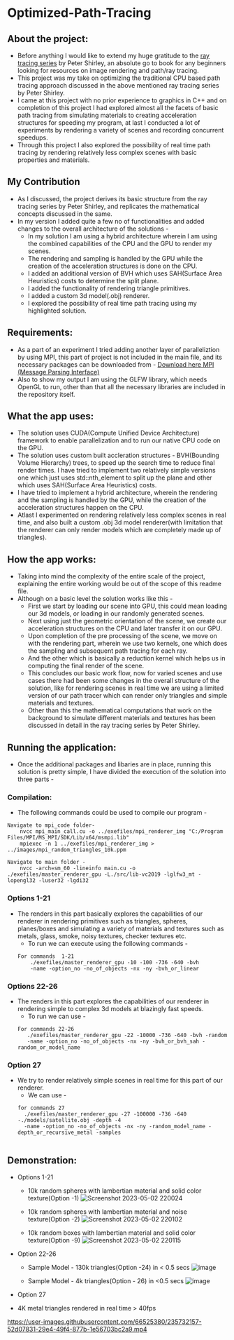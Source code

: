 # Optimized-Path-Tracing
## About the project:
* Before anything I would like to extend my huge gratitude to the <a href='https://github.com/RayTracing/raytracing.github.io'>ray tracing series</a> by Peter Shirley, an absolute go to book for any beginners looking for resources on image rendering and path/ray tracing. 
* This project was my take on optimizing the traditional CPU based path tracing approach discussed in the above mentioned ray tracing series by Peter Shirley.
* I came at this project with no prior experience to graphics in C++ and on completion of this project I had explored almost all the facets of basic path tracing from simulating materials to creating acceleration structures for speeding my program, at last I conducted a lot of experiments by rendering a variety of scenes and recording concurrent speedups.
* Through this project I also explored the possibility of real time path tracing by rendering relatively less complex scenes with basic properties and materials.

## My Contribution
* As I discussed, the project derives its basic structure from the ray tracing series by Peter Shirley, and replicates the mathematical concepts discussed in the same.
* In my version I added quite a few no of functionalities and added changes to the overall architecture of the solutions - 
  * In my solution I am using a hybrid architecture wherein I am using the combined capabilities of the CPU and the GPU to render my scenes.
  * The rendering and sampling is handled by the GPU while the creation of the acceleration structures is done on the CPU.
  * I added an additional version of BVH which uses SAH(Surface Area Heuristics) costs to determine the split plane.
  * I added the functionality of rendering triangle primitives.
  * I added a custom 3d model(.obj) renderer.
  * I explored the possibility of real time path tracing using my highlighted solution.

## Requirements:
* As a part of an experiment I tried adding another layer of paralleliztion by using MPI, this part of project is not included in the main file, and its necessary packages can be downloaded from - <a href='https://www.microsoft.com/en-us/download/details.aspx?id=57467'>Download here MPI (Message Parsing Interface)</a>
* Also to show my output I am using the GLFW library, which needs OpenGL to run, other than that all the necessary libraries are included in the repository itself.

## What the app uses:
* The solution uses CUDA(Compute Unified Device Architecture) framework to enable parallelization and to run our native CPU code on the GPU. 
* The solution uses custom built accleration structures - BVH(Bounding Volume Hierarchy) trees, to speed up the search time to reduce final render times. I have tried to implement two relatively simple versions one which just uses std::nth_element to split up the plane and other which uses SAH(Surface Area Heuristics) costs.
* I have tried to implement a hybrid architecture, wherein the rendering and the sampling is handled by the GPU, while the creation of the acceleration structures happen on the CPU.
* Atlast I experimented on rendering relatively less complex scenes in real time, and also built a custom .obj 3d model renderer(with limitation that the renderer can only render models which are completely made up of triangles).

## How the app works:
* Taking into mind the complexity of the entire scale of the project, explaining the entire working would be out of the scope of this readme file.
* Although on a basic level the solution works like this - 
  * First we start by loading our scene into GPU, this could mean loading our 3d models, or loading in our randomly generated scenes.
  * Next using just the geometric orientation of the scene, we create our acceleration structures on the CPU and later transfer it on our GPU.
  * Upon completion of the pre processing of the scene, we move on with the rendering part, wherein we use two kernels, one which does the sampling and subsequent    path tracing for each ray.
  * And the other which is basically a reduction kernel which helps us in computing the final render of the scene.
  * This concludes our basic work flow, now for varied scenes and use cases there had been some changes in the overall structure of the solution, like for rendering scenes in real time we are using a limited version of our path tracer which can render only triangles and simple materials and textures.
  * Other than this the mathematical computations that work on the background to simulate different materials and textures has been discussed in detail in the ray tracing series by Peter Shirley.


## Running the application:
* Once the additional packages and libaries are in place, running this solution is pretty simple, I have divided the execution of the solution into three parts - 
### Compilation:
* The following commands could be used to compile our program - 
```
Navigate to mpi_code folder-
    nvcc mpi_main_call.cu -o ../exefiles/mpi_renderer_img "C:/Program Files/MPI/MS_MPI/SDK/Lib/x64/msmpi.lib"
    mpiexec -n 1 ../exefiles/mpi_renderer_img > ../images/mpi_random_triangles_10k.ppm

Navigate to main folder -
    nvcc -arch=sm_60 -lineinfo main.cu -o ./exefiles/master_renderer_gpu -L./src/lib-vc2019 -lglfw3_mt -lopengl32 -luser32 -lgdi32 
 ```
### Options 1-21
* The renders in this part basically explores the capabilities of our renderer in rendering primitives such as triangles, spheres, planes/boxes and simulating a variety of materials and textures such as metals, glass, smoke, noisy textures, checker textures etc.
  * To run we can execute using the following commands -
  ```
  For commands  1-21
      ./exefiles/master_renderer_gpu -10 -100 -736 -640 -bvh
      -name -option_no -no_of_objects -nx -ny -bvh_or_linear
  ```
 ### Options 22-26
* The renders in this part explores the capabilities of our renderer in rendering simple to complex 3d models at blazingly fast speeds.
  * To run we can use - 
  ```
  For commands 22-26
     ./exefiles/master_renderer_gpu -22 -10000 -736 -640 -bvh -random
     -name -option_no -no_of_objects -nx -ny -bvh_or_bvh_sah -random_or_model_name
  ```
### Option 27
* We try to render relatively simple scenes in real time for this part of our renderer.
  * We can use - 
  ```
  for commands 27
    ./exefiles/master_renderer_gpu -27 -100000 -736 -640 -./models/satellite.obj -depth -4
    -name -option_no -no_of_objects -nx -ny -random_model_name -depth_or_recursive_metal -samples
    
  ```

## Demonstration:
- Options 1-21
  * 10k random spheres with lambertian material and solid color texture(Option -1)
  ![Screenshot 2023-05-02 220024](https://user-images.githubusercontent.com/66525380/235728399-1197ef13-8819-48d4-8f27-a8a587577bed.jpg)
  
  * 10k random spheres with lambertian material and noise texture(Option -2)
  ![Screenshot 2023-05-02 220102](https://user-images.githubusercontent.com/66525380/235728478-3850dec4-bf41-4a94-82f2-34a4761f4ccb.jpg)
  
  * 10k random boxes with lambertian material and solid color texture(Option -9)
  ![Screenshot 2023-05-02 220115](https://user-images.githubusercontent.com/66525380/235728513-b25e535d-fb7f-469f-8826-8b2839e40501.jpg)

- Option 22-26
  * Sample Model - 130k triangles(Option -24) in < 0.5 secs
  ![image](https://user-images.githubusercontent.com/66525380/235728979-08e73a41-34a4-4c5d-afe3-75dd16f14b3e.png)
  
  * Sample Model - 4k triangles(Option - 26) in <0.5 secs
  ![image](https://user-images.githubusercontent.com/66525380/235729396-4d6f5f50-3fc9-487b-95c4-34017dcb931f.png)

- Option 27
 * 4K metal triangles rendered in real time > 40fps
 
 https://user-images.githubusercontent.com/66525380/235732157-52d07831-29e4-49f4-877b-1e56703bc2a9.mp4


